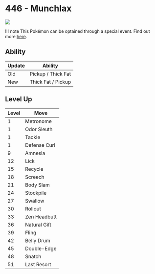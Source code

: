 # 446 - Munchlax
![][446]

!!! note
    This Pokémon can be optained through a special event. Find out more [here](../../../special_events/#baby-pokemon-egg-gift).

## Ability

Update | Ability
---    | ---
Old    | Pickup / Thick Fat
New    | Thick Fat / Pickup

## Level Up

Level | Move
---   | ---
  1   | Metronome
  1   | Odor Sleuth
  1   | Tackle
  1   | Defense Curl
  9   | Amnesia
 12   | Lick
 15   | Recycle
 18   | Screech
 21   | Body Slam
 24   | Stockpile
 27   | Swallow
 30   | Rollout
 33   | Zen Headbutt
 36   | Natural Gift
 39   | Fling
 42   | Belly Drum
 45   | Double-Edge
 48   | Snatch
 51   | Last Resort



[446]: ../img/pokemon/446.png
